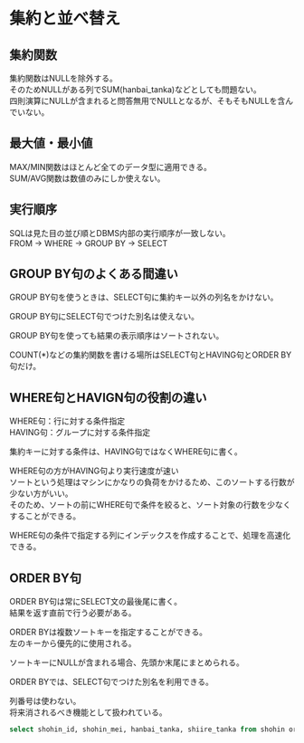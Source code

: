 # 集約と並べ替え

## 集約関数

集約関数はNULLを除外する。  
そのためNULLがある列でSUM(hanbai_tanka)などとしても問題ない。  
四則演算にNULLが含まれると問答無用でNULLとなるが、そもそもNULLを含んでいない。  

## 最大値・最小値

MAX/MIN関数はほとんど全てのデータ型に適用できる。  
SUM/AVG関数は数値のみにしか使えない。  

## 実行順序

SQLは見た目の並び順とDBMS内部の実行順序が一致しない。  
FROM -> WHERE -> GROUP BY -> SELECT  

## GROUP BY句のよくある間違い

GROUP BY句を使うときは、SELECT句に集約キー以外の列名をかけない。  

GROUP BY句にSELECT句でつけた別名は使えない。  

GROUP BY句を使っても結果の表示順序はソートされない。  

COUNT(*)などの集約関数を書ける場所はSELECT句とHAVING句とORDER BY句だけ。  

## WHERE句とHAVIGN句の役割の違い

WHERE句：行に対する条件指定  
HAVING句：グループに対する条件指定  

集約キーに対する条件は、HAVING句ではなくWHERE句に書く。  

WHERE句の方がHAVING句より実行速度が速い  
ソートという処理はマシンにかなりの負荷をかけるため、このソートする行数が少ない方がいい。  
そのため、ソートの前にWHERE句で条件を絞ると、ソート対象の行数を少なくすることができる。  

WHERE句の条件で指定する列にインデックスを作成することで、処理を高速化できる。

## ORDER BY句
ORDER BY句は常にSELECT文の最後尾に書く。  
結果を返す直前で行う必要がある。  

ORDER BYは複数ソートキーを指定することができる。  
左のキーから優先的に使用される。  

ソートキーにNULLが含まれる場合、先頭か末尾にまとめられる。  

ORDER BYでは、SELECT句でつけた別名を利用できる。  

列番号は使わない。  
将来消されるべき機能として扱われている。  
```sql
select shohin_id, shohin_mei, hanbai_tanka, shiire_tanka from shohin oreder by 3 desc 1;
```
